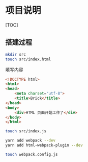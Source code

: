 # 项目说明

[TOC]

## 搭建过程

```bash
mkdir src
touch src/index.html
```

填写内容
```html
<!DOCTYPE html>
<html>
<head>
	<meta charset="utf-8">
	<title>Brick</title>
</head>
<body>
	<div>HTML 页面开始工作了</div>
</body>
</html>
```

```bash
touch src/index.js

yarn add webpack --dev
yarn add html-webpack-plugin --dev

touch webpack.config.js
```
